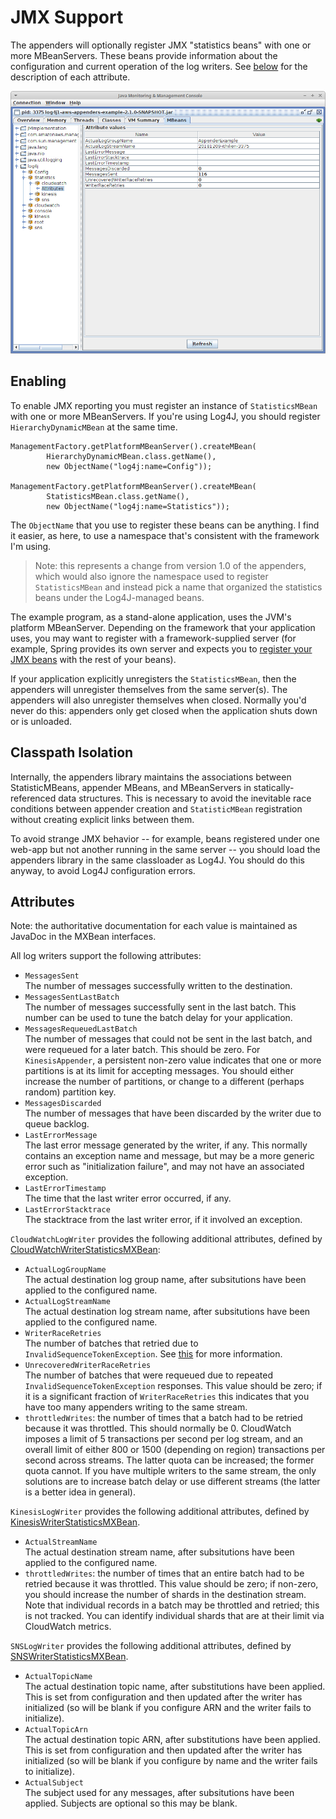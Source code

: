 # JMX Support

The appenders will optionally register JMX "statistics beans" with one or more MBeanServers.
These beans provide information about the configuration and current operation of the 
log writers. See [below](#attributes) for the description of each attribute.

![jconsole mbean view](jmx.png)


## Enabling

To enable JMX reporting you must register an instance of `StatisticsMBean` with one or more
MBeanServers. If you're using Log4J, you should register `HierarchyDynamicMBean` at the same
time.

```
ManagementFactory.getPlatformMBeanServer().createMBean(
        HierarchyDynamicMBean.class.getName(),
        new ObjectName("log4j:name=Config"));

ManagementFactory.getPlatformMBeanServer().createMBean(
        StatisticsMBean.class.getName(),
        new ObjectName("log4j:name=Statistics"));
```

The `ObjectName` that you use to register these beans can be anything. I find it easier, as here,
to use a namespace that's consistent with the framework I'm using.

> Note: this represents a change from version 1.0 of the appenders, which would also ignore the
  namespace used to register `StatisticsMBean` and instead pick a name that organized the
  statistics beans under the Log4J-managed beans.

The example program, as a stand-alone application, uses the JVM's platform MBeanServer. Depending on
the framework that your application uses, you may want to register with a framework-supplied server
(for example, Spring provides its own server and expects you to
[register your JMX beans](https://docs.spring.io/spring/docs/current/spring-framework-reference/integration.html#jmx)
with the rest of your beans).

If your application explicitly unregisters the `StatisticsMBean`, then the appenders will unregister
themselves from the same server(s). The appenders will also unregister themselves when closed. Normally
you'd never do this: appenders only get closed when the application shuts down or is unloaded.


## Classpath Isolation

Internally, the appenders library maintains the associations between StatisticMBeans, appender MBeans,
and MBeanServers in statically-referenced data structures. This is necessary to avoid the inevitable
race conditions between appender creation and `StatisticMBean` registration without creating explicit
links between them.

To avoid strange JMX behavior -- for example, beans registered under one web-app but not another
running in the same server -- you should load the appenders library in the same classloader as Log4J.
You should do this anyway, to avoid Log4J configuration errors.

## Attributes

Note: the authoritative documentation for each value is maintained as JavaDoc in the MXBean interfaces.

All log writers support the following attributes:

* `MessagesSent`  
  The number of messages successfully written to the destination.
* `MessagesSentLastBatch`  
  The number of messages successfully sent in the last batch. This number can be used to tune the
  batch delay for your application.
* `MessagesRequeuedLastBatch`  
  The number of messages that could not be sent in the last batch, and were requeued for a later
  batch. This should be zero. For `KinesisAppender`, a persistent non-zero value indicates that
  one or more partitions is at its limit for accepting messages. You should either increase the
  number of partitions, or change to a different (perhaps random) partition key.
* `MessagesDiscarded`  
  The number of messages that have been discarded by the writer due to queue backlog.
* `LastErrorMessage`  
  The last error message generated by the writer, if any. This normally contains an exception name and
  message, but may be a more generic error such as "initialization failure", and may not have an
  associated exception.
* `LastErrorTimestamp`  
  The time that the last writer error occurred, if any.
* `LastErrorStacktrace`  
  The stacktrace from the last writer error, if it involved an exception.


`CloudWatchLogWriter` provides the following additional attributes, defined by
[CloudWatchWriterStatisticsMXBean](../library/shared/src/main/java/com/kdgregory/logging/aws/cloudwatch/CloudWatchWriterStatisticsMXBean.java):

* `ActualLogGroupName`  
  The actual destination log group name, after subsitutions have been applied to the configured name.
* `ActualLogStreamName`  
  The actual destination log stream name, after subsitutions have been applied to the configured name.
* `WriterRaceRetries`  
  The number of batches that retried due to `InvalidSequenceTokenException`. See
  [this](cloudwatch.md#invalidsequencetokenexception-and-logstream-throttling) for more information.
* `UnrecoveredWriterRaceRetries`  
  The number of batches that were requeued due to repeated `InvalidSequenceTokenException` responses.
  This value should be zero; if it is a significant fraction of `WriterRaceRetries` this indicates
  that you have too many appenders writing to the same stream.
* `throttledWrites`: the number of times that a batch had to be retried because it was throttled. This
  should normally be 0. CloudWatch imposes a limit of 5 transactions per second per log stream, and an
  overall limit of either 800 or 1500 (depending on region) transactions per second across streams. The
  latter quota can be increased; the former quota cannot. If you have multiple writers to the same
  stream, the only solutions are to increase batch delay or use different streams (the latter is a better
  idea in general).

`KinesisLogWriter` provides the following additional attributes, defined by
[KinesisWriterStatisticsMXBean](../library/shared/src/main/java/com/kdgregory/logging/aws/kinesis/KinesisWriterStatisticsMXBean.java).

* `ActualStreamName`  
  The actual destination stream name, after subsitutions have been applied to the configured name.
* `throttledWrites`: the number of times that an entire batch had to be retried because it was throttled.
  This value should be zero; if non-zero, you should increase the number of shards in the destination
  stream. Note that individual records in a batch may be throttled and retried; this is not tracked. You
  can identify individual shards that are at their limit via CloudWatch metrics.

`SNSLogWriter` provides the following additional attributes, defined by
[SNSWriterStatisticsMXBean](../library/shared/src/main/java/com/kdgregory/logging/aws/sns/SNSWriterStatisticsMXBean.java).

* `ActualTopicName`  
  The actual destination topic name, after substitutions have been applied. This is set from configuration
  and then updated after the writer has initialized (so will be blank if you configure ARN and the writer
  fails to initialize).
* `ActualTopicArn`  
  The actual destination topic ARN, after substitutions have been applied. This is set from configuration
  and then updated after the writer has initialized (so will be blank if you configure by name and the
  writer fails to initialize).
* `ActualSubject`  
  The subject used for any messages, after subsitutions have been applied. Subjects are optional so this
  may be blank.
